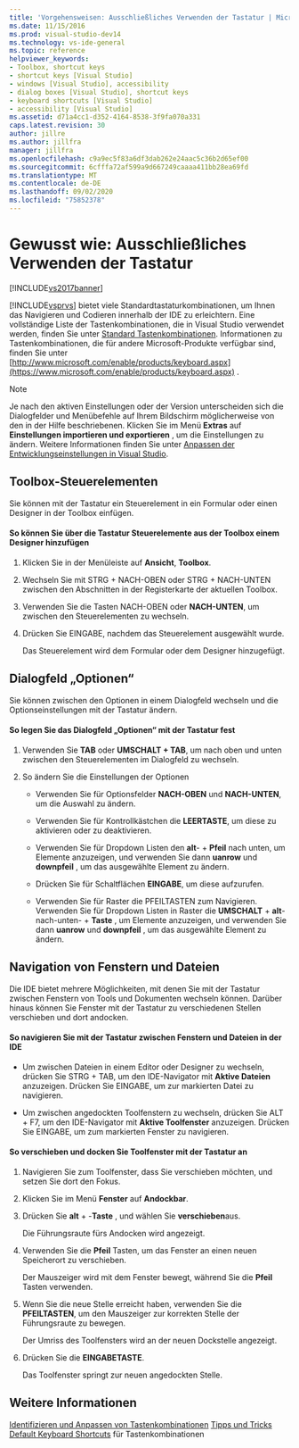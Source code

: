 ```yaml
---
title: 'Vorgehensweisen: Ausschließliches Verwenden der Tastatur | Microsoft-Dokumentation'
ms.date: 11/15/2016
ms.prod: visual-studio-dev14
ms.technology: vs-ide-general
ms.topic: reference
helpviewer_keywords:
- Toolbox, shortcut keys
- shortcut keys [Visual Studio]
- windows [Visual Studio], accessibility
- dialog boxes [Visual Studio], shortcut keys
- keyboard shortcuts [Visual Studio]
- accessibility [Visual Studio]
ms.assetid: d71a4cc1-d352-4164-8538-3f9fa070a331
caps.latest.revision: 30
author: jillre
ms.author: jillfra
manager: jillfra
ms.openlocfilehash: c9a9ec5f83a6df3dab262e24aac5c36b2d65ef00
ms.sourcegitcommit: 6cfffa72af599a9d667249caaaa411bb28ea69fd
ms.translationtype: MT
ms.contentlocale: de-DE
ms.lasthandoff: 09/02/2020
ms.locfileid: "75852378"
---
```

# <a name="how-to-use-the-keyboard-exclusively"></a>Gewusst wie: Ausschließliches Verwenden der Tastatur
[!INCLUDE[vs2017banner](../../includes/vs2017banner.md)]

[!INCLUDE[vsprvs](../../includes/vsprvs-md.md)] bietet viele Standardtastaturkombinationen, um Ihnen das Navigieren und Codieren innerhalb der IDE zu erleichtern. Eine vollständige Liste der Tastenkombinationen, die in Visual Studio verwendet werden, finden Sie unter [Standard Tastenkombinationen](../../ide/default-keyboard-shortcuts-in-visual-studio.md). Informationen zu Tastenkombinationen, die für andere Microsoft-Produkte verfügbar sind, finden Sie unter [http://www.microsoft.com/enable/products/keyboard.aspx](https://www.microsoft.com/enable/products/keyboard.aspx) .

> [!NOTE]
> Je nach den aktiven Einstellungen oder der Version unterscheiden sich die Dialogfelder und Menübefehle auf Ihrem Bildschirm möglicherweise von den in der Hilfe beschriebenen. Klicken Sie im Menü **Extras** auf **Einstellungen importieren und exportieren** , um die Einstellungen zu ändern. Weitere Informationen finden Sie unter [Anpassen der Entwicklungseinstellungen in Visual Studio](https://msdn.microsoft.com/22c4debb-4e31-47a8-8f19-16f328d7dcd3).

## <a name="toolbox-controls"></a>Toolbox-Steuerelementen
 Sie können mit der Tastatur ein Steuerelement in ein Formular oder einen Designer in der Toolbox einfügen.

#### <a name="to-add-controls-from-the-toolbox-to-a-designer-from-the-keyboard"></a>So können Sie über die Tastatur Steuerelemente aus der Toolbox einem Designer hinzufügen

1. Klicken Sie in der Menüleiste auf **Ansicht**, **Toolbox**.

2. Wechseln Sie mit STRG + NACH-OBEN oder STRG + NACH-UNTEN zwischen den Abschnitten in der Registerkarte der aktuellen Toolbox.

3. Verwenden Sie die Tasten NACH-OBEN oder **NACH-UNTEN**, um zwischen den Steuerelementen zu wechseln.

4. Drücken Sie EINGABE, nachdem das Steuerelement ausgewählt wurde.

   Das Steuerelement wird dem Formular oder dem Designer hinzugefügt.

## <a name="dialog-box-options"></a>Dialogfeld „Optionen“
 Sie können zwischen den Optionen in einem Dialogfeld wechseln und die Optionseinstellungen mit der Tastatur ändern.

#### <a name="to-set-dialog-box-options-from-the-keyboard"></a>So legen Sie das Dialogfeld „Optionen“ mit der Tastatur fest

1. Verwenden Sie **TAB** oder **UMSCHALT + TAB**, um nach oben und unten zwischen den Steuerelementen im Dialogfeld zu wechseln.

2. So ändern Sie die Einstellungen der Optionen

    - Verwenden Sie für Optionsfelder **NACH-OBEN** und **NACH-UNTEN**, um die Auswahl zu ändern.

    - Verwenden Sie für Kontrollkästchen die **LEERTASTE**, um diese zu aktivieren oder zu deaktivieren.

    - Verwenden Sie für Dropdown Listen den **alt**-  +  **Pfeil** nach unten, um Elemente anzuzeigen, und verwenden Sie dann **uanrow** und **downpfeil** , um das ausgewählte Element zu ändern.

    - Drücken Sie für Schaltflächen **EINGABE**, um diese aufzurufen.

    - Verwenden Sie für Raster die PFEILTASTEN zum Navigieren. Verwenden Sie für Dropdown Listen in Raster die **UMSCHALT**  +  **alt**-nach-unten-  +  **Taste** , um Elemente anzuzeigen, und verwenden Sie dann **uanrow** und **downpfeil** , um das ausgewählte Element zu ändern.

## <a name="window-and-file-navigation"></a>Navigation von Fenstern und Dateien
 Die IDE bietet mehrere Möglichkeiten, mit denen Sie mit der Tastatur zwischen Fenstern von Tools und Dokumenten wechseln können. Darüber hinaus können Sie Fenster mit der Tastatur zu verschiedenen Stellen verschieben und dort andocken.

#### <a name="to-navigate-among-windows-and-files-in-the-ide-from-the-keyboard"></a>So navigieren Sie mit der Tastatur zwischen Fenstern und Dateien in der IDE

- Um zwischen Dateien in einem Editor oder Designer zu wechseln, drücken Sie STRG + TAB, um den IDE-Navigator mit **Aktive Dateien** anzuzeigen. Drücken Sie EINGABE, um zur markierten Datei zu navigieren.

- Um zwischen angedockten Toolfenstern zu wechseln, drücken Sie ALT + F7, um den IDE-Navigator mit **Aktive Toolfenster** anzuzeigen. Drücken Sie EINGABE, um zum markierten Fenster zu navigieren.

#### <a name="to-move-and-dock-tool-windows-from-the-keyboard"></a>So verschieben und docken Sie Toolfenster mit der Tastatur an

1. Navigieren Sie zum Toolfenster, dass Sie verschieben möchten, und setzen Sie dort den Fokus.

2. Klicken Sie im Menü **Fenster** auf **Andockbar**.

3. Drücken Sie **alt**  +  -**Taste** , und wählen Sie **verschieben**aus.

     Die Führungsraute fürs Andocken wird angezeigt.

4. Verwenden Sie die **Pfeil** Tasten, um das Fenster an einen neuen Speicherort zu verschieben.

     Der Mauszeiger wird mit dem Fenster bewegt, während Sie die **Pfeil** Tasten verwenden.

5. Wenn Sie die neue Stelle erreicht haben, verwenden Sie die **PFEILTASTEN**, um den Mauszeiger zur korrekten Stelle der Führungsraute zu bewegen.

     Der Umriss des Toolfensters wird an der neuen Dockstelle angezeigt.

6. Drücken Sie die **EINGABETASTE**.

     Das Toolfenster springt zur neuen angedockten Stelle.

## <a name="see-also"></a>Weitere Informationen
 [Identifizieren und Anpassen von Tastenkombinationen](../../ide/identifying-and-customizing-keyboard-shortcuts-in-visual-studio.md) [Tipps und Tricks](../../ide/reference/accessibility-tips-and-tricks.md) [Default Keyboard Shortcuts](../../ide/default-keyboard-shortcuts-in-visual-studio.md) für Tastenkombinationen
